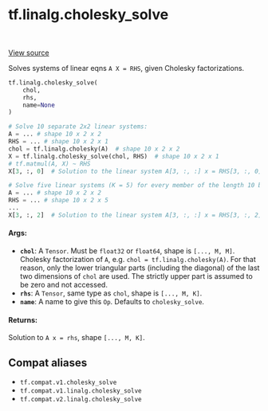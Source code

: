 <div itemscope itemtype="http://developers.google.com/ReferenceObject">
<meta itemprop="name" content="tf.linalg.cholesky_solve" />
<meta itemprop="path" content="Stable" />
</div>

# tf.linalg.cholesky_solve

<!-- Insert buttons and diff -->

<table class="tfo-notebook-buttons tfo-api" align="left">
</table>

<a target="_blank" href="/code/stable/tensorflow/python/ops/linalg_ops.py">View source</a>



Solves systems of linear eqns `A X = RHS`, given Cholesky factorizations.

``` python
tf.linalg.cholesky_solve(
    chol,
    rhs,
    name=None
)
```



<!-- Placeholder for "Used in" -->

```python
# Solve 10 separate 2x2 linear systems:
A = ... # shape 10 x 2 x 2
RHS = ... # shape 10 x 2 x 1
chol = tf.linalg.cholesky(A)  # shape 10 x 2 x 2
X = tf.linalg.cholesky_solve(chol, RHS)  # shape 10 x 2 x 1
# tf.matmul(A, X) ~ RHS
X[3, :, 0]  # Solution to the linear system A[3, :, :] x = RHS[3, :, 0]

# Solve five linear systems (K = 5) for every member of the length 10 batch.
A = ... # shape 10 x 2 x 2
RHS = ... # shape 10 x 2 x 5
...
X[3, :, 2]  # Solution to the linear system A[3, :, :] x = RHS[3, :, 2]
```

#### Args:


* <b>`chol`</b>:  A `Tensor`.  Must be `float32` or `float64`, shape is `[..., M, M]`.
  Cholesky factorization of `A`, e.g. `chol = tf.linalg.cholesky(A)`.
  For that reason, only the lower triangular parts (including the diagonal)
  of the last two dimensions of `chol` are used.  The strictly upper part is
  assumed to be zero and not accessed.
* <b>`rhs`</b>:  A `Tensor`, same type as `chol`, shape is `[..., M, K]`.
* <b>`name`</b>:  A name to give this `Op`.  Defaults to `cholesky_solve`.


#### Returns:

Solution to `A x = rhs`, shape `[..., M, K]`.


## Compat aliases

* `tf.compat.v1.cholesky_solve`
* `tf.compat.v1.linalg.cholesky_solve`
* `tf.compat.v2.linalg.cholesky_solve`

